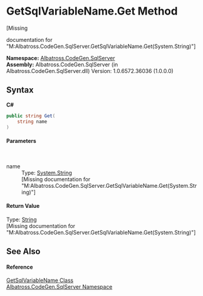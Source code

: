 # GetSqlVariableName.Get Method 
 

\[Missing <summary> documentation for "M:Albatross.CodeGen.SqlServer.GetSqlVariableName.Get(System.String)"\]

**Namespace:**&nbsp;<a href="9727DDEC">Albatross.CodeGen.SqlServer</a><br />**Assembly:**&nbsp;Albatross.CodeGen.SqlServer (in Albatross.CodeGen.SqlServer.dll) Version: 1.0.6572.36036 (1.0.0.0)

## Syntax

**C#**<br />
``` C#
public string Get(
	string name
)
```


#### Parameters
&nbsp;<dl><dt>name</dt><dd>Type: <a href="http://msdn2.microsoft.com/en-us/library/s1wwdcbf" target="_blank">System.String</a><br />\[Missing <param name="name"/> documentation for "M:Albatross.CodeGen.SqlServer.GetSqlVariableName.Get(System.String)"\]</dd></dl>

#### Return Value
Type: <a href="http://msdn2.microsoft.com/en-us/library/s1wwdcbf" target="_blank">String</a><br />\[Missing <returns> documentation for "M:Albatross.CodeGen.SqlServer.GetSqlVariableName.Get(System.String)"\]

## See Also


#### Reference
<a href="7F906091">GetSqlVariableName Class</a><br /><a href="9727DDEC">Albatross.CodeGen.SqlServer Namespace</a><br />